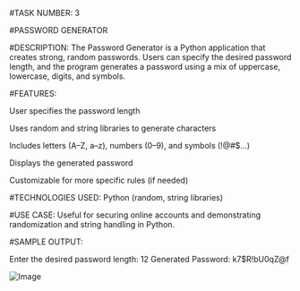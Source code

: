 #TASK NUMBER: 3

#PASSWORD GENERATOR

#DESCRIPTION: The Password Generator is a Python application that creates strong, random passwords. Users can specify the desired password length, and the program generates a password using a mix of uppercase, lowercase, digits, and symbols.

#FEATURES:

User specifies the password length

Uses random and string libraries to generate characters

Includes letters (A–Z, a–z), numbers (0–9), and symbols (!@#$...)

Displays the generated password

Customizable for more specific rules (if needed)


#TECHNOLOGIES USED: Python (random, string libraries)

#USE CASE: Useful for securing online accounts and demonstrating randomization and string handling in Python.

#SAMPLE OUTPUT:

Enter the desired password length: 12
Generated Password: k7$R!bU0qZ@f

![Image](https://github.com/user-attachments/assets/43048141-4719-40d7-93c9-d97edae57929)
